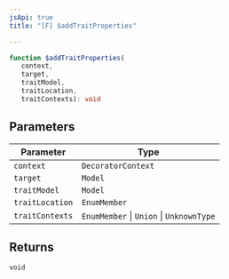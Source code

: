```yaml
---
jsApi: true
title: "[F] $addTraitProperties"

---
```

```ts
function $addTraitProperties(
   context, 
   target, 
   traitModel, 
   traitLocation, 
   traitContexts): void
```

## Parameters

| Parameter | Type |
| ------ | ------ |
| `context` | `DecoratorContext` |
| `target` | `Model` |
| `traitModel` | `Model` |
| `traitLocation` | `EnumMember` |
| `traitContexts` | `EnumMember` \| `Union` \| `UnknownType` |

## Returns

`void`
